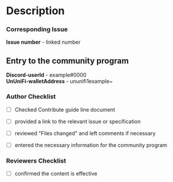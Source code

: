 # Description


### Corresponding Issue
**Issue number** - linked number

## Entry to the community program
**Discord-userId** - example#0000   
**UnUniFi-walletAddress** - ununifi1example~


### Author Checklist
- [ ] Checked Contribute guide line document
- [ ] provided a link to the relevant issue or specification
- [ ] reviewed "Files changed" and left comments if necessary
- [ ] entered the necessary information for the community program


### Reviewers Checklist
- [ ] confirmed the content is effective
